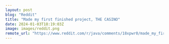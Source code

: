 ```yaml
---
layout: post
blog: "Reddit"
title: "Made my first finished project, THE CASINO"
date: 2024-01-03T18:19:03Z
image: images/reddit.png
remote_url: "https://www.reddit.com/r/java/comments/18xpwr0/made_my_first_finished_project_the_casino/"
---
```

